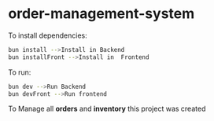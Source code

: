 # order-management-system

To install dependencies:

```bash
bun install -->Install in Backend
bun installFront -->Install in  Frontend
```

To run:

```bash
bun dev -->Run Backend
bun devFront -->Run frontend
```

To Manage all **orders** and **inventory** this project was created  